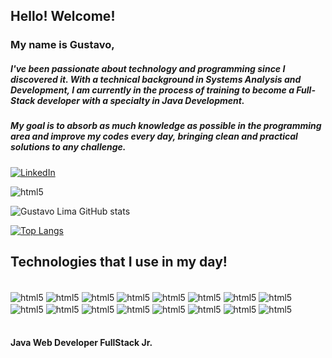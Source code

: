 ## Hello! Welcome!

### My name is Gustavo,
##### I've been passionate about technology and programming since I discovered it. With a technical background in Systems Analysis and Development, I am currently in the process of training to become a Full-Stack developer with a specialty in Java Development. <br/>
##### My goal is to absorb as much knowledge as possible in the programming area and improve my codes every day, bringing clean and practical solutions to any challenge.

[![LinkedIn](https://img.shields.io/badge/LinkedIn-0077B5?style=for-the-badge&logo=linkedin&logoColor=white)](https://www.linkedin.com/in/gustavo-lima-rocha-de-sousa-181616220/)

<img  align="center" alt="html5" src="https://img.shields.io/badge/GitHub-100000?style=for-the-badge&logo=github&logoColor=white"/>

![Gustavo Lima GitHub stats](https://github-readme-stats.vercel.app/api?username=Gustavo-lima-rocha-de-sousa&show_icons=true&theme=dracula)

[![Top Langs](https://github-readme-stats.vercel.app/api/top-langs/?username=Gustavo-lima-rocha-de-sousa&layout=compact)](https://github.com/anuraghazra/github-readme-stats)


## Technologies that I use in my day!

<div style="display: inline_block"><br/>
 <img  align="center" alt="html5" src="https://img.shields.io/badge/Eclipse-2C2255?style=for-the-badge&logo=eclipse&logoColor=white"/>
 <img  align="center" alt="html5" src="https://img.shields.io/badge/Java-ED8B00?style=for-the-badge&logo=java&logoColor=white"/>
 <img  align="center" alt="html5" src="https://img.shields.io/badge/Angular-DD0031?style=for-the-badge&logo=angular&logoColor=white"/>
 <img  align="center" alt="html5" src="https://img.shields.io/badge/JWT-black?style=for-the-badge&logo=JSON%20web%20tokens"/>
 <img  align="center" alt="html5" src="https://img.shields.io/badge/Thymeleaf-%23005C0F.svg?style=for-the-badge&logo=Thymeleaf&logoColor=white"/>
 <img  align="center" alt="html5" src="https://img.shields.io/badge/Spring_Boot-F2F4F9?style=for-the-badge&logo=spring-boot"/>
 <img  align="center" alt="html5" src="https://img.shields.io/badge/Spring-6DB33F?style=for-the-badge&logo=spring&logoColor=white"/>
 <img  align="center" alt="html5" src="https://img.shields.io/badge/html5-%23E34F26.svg?style=for-the-badge&logo=html5&logoColor=white"/>
 <img  align="center" alt="html5" src="https://img.shields.io/badge/JavaScript-F7DF1E?style=for-the-badge&logo=javascript&logoColor=black"/>
 <img  align="center" alt="html5" src="https://img.shields.io/badge/css3-%231572B6.svg?style=for-the-badge&logo=css3&logoColor=white"/> 
 <img  align="center" alt="html5" src="https://img.shields.io/badge/Bootstrap-563D7C?style=for-the-badge&logo=bootstrap&logoColor=white"/>
 <img  align="center" alt="html5" src="https://img.shields.io/badge/jQuery-0769AD?style=for-the-badge&logo=jquery&logoColor=white"/>
 <img  align="center" alt="html5" src="https://img.shields.io/badge/PostgreSQL-316192?style=for-the-badge&logo=postgresql&logoColor=white"/>
 <img  align="center" alt="html5" src="https://img.shields.io/badge/Microsoft_SQL_Server-CC2927?style=for-the-badge&logo=microsoft-sql-server&logoColor=white"/>
 <img  align="center" alt="html5" src="https://img.shields.io/badge/Hibernate-59666C?style=for-the-badge&logo=Hibernate&logoColor=white"/>  
 <img  align="center" alt="html5" src="https://img.shields.io/badge/apache_maven-C71A36?style=for-the-badge&logo=apachemaven&logoColor=white"/>    
  
</div><br/>  

#### Java Web Developer FullStack Jr.


